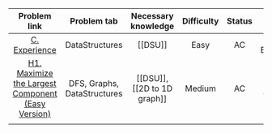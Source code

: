 |                                            Problem link                                             |         Problem tab         |     Necessary knowledge     | Difficulty | Status |                       Solution                        |
| :-------------------------------------------------------------------------------------------------: | :-------------------------: | :-------------------------: | :--------: | :----: | :---------------------------------------------------: |
|  [C. Experience](https://codeforces.com/edu/course/2/lesson/7/1/practice/contest/289390/problem/C)  |       DataStructures        |           [[DSU]]           |    Easy    |   AC   |                   [[C. Experience]]                   |
| [H1. Maximize the Largest Component (Easy Version)](https://codeforces.com/contest/1985/problem/H1) | DFS, Graphs, DataStructures | [[DSU]], [[2D to 1D graph]] |   Medium   |   AC   | [[H1. Maximize the Largest Component (Easy Version)]] |
|                                                                                                     |                             |                             |            |        |                                                       |
